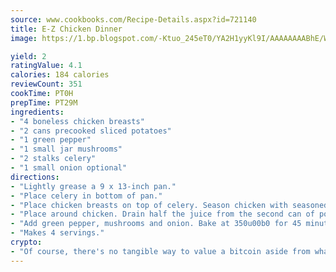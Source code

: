 ```yaml
---
source: www.cookbooks.com/Recipe-Details.aspx?id=721140
title: E-Z Chicken Dinner
image: https://1.bp.blogspot.com/-Ktuo_245eT0/YA2H1yyKl9I/AAAAAAAABhE/WMoqSq2tWOcgMkPaLYZ-49h8pVDUUwFCQCLcBGAsYHQ/s307/5.png

yield: 2
ratingValue: 4.1
calories: 184 calories
reviewCount: 351
cookTime: PT0H
prepTime: PT29M
ingredients:
- "4 boneless chicken breasts"
- "2 cans precooked sliced potatoes"
- "1 green pepper"
- "1 small jar mushrooms"
- "2 stalks celery"
- "1 small onion optional"
directions:
- "Lightly grease a 9 x 13-inch pan."
- "Place celery in bottom of pan."
- "Place chicken breasts on top of celery. Season chicken with seasoned salt. Drain 1 can of potatoes."
- "Place around chicken. Drain half the juice from the second can of potatoes and place around chicken."
- "Add green pepper, mushrooms and onion. Bake at 350u00b0 for 45 minutes. Cover pan with aluminum foil to keep in moisture."
- "Makes 4 servings."
crypto:
- "Of course, there's no tangible way to value a bitcoin aside from what someone else believes it is worth."
---
```

